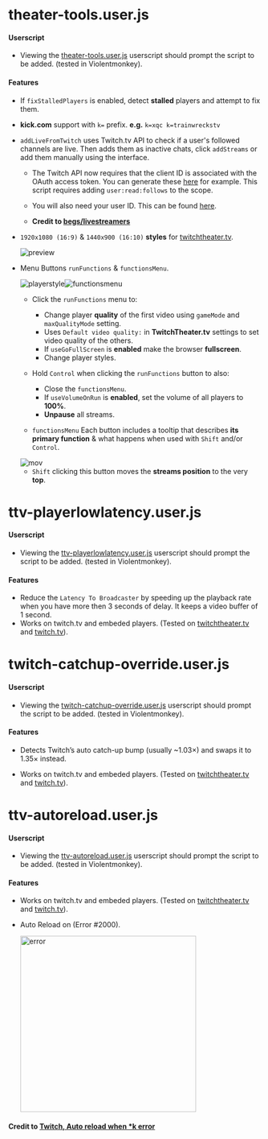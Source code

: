 # theater-tools.user.js <!-- https://www.markdownguide.org/cheat-sheet/ -->

#### Userscript

- Viewing the [theater-tools.user.js](https://github.com/DarkChilliz/theater-tools/raw/main/theater-tools.user.js) userscript should prompt the script to be added. (tested in Violentmonkey).

#### Features

- If `fixStalledPlayers` is enabled, detect **stalled** players and attempt to fix them.

- **kick.com** support with `k=` prefix. **e.g.** `k=xqc k=trainwreckstv`

- `addLiveFromTwitch` uses Twitch.tv API to check if a user's followed channels are live. Then adds them as inactive chats, click `addStreams` or add them manually using the interface.

    - The Twitch API now requires that the client ID is associated with the OAuth access token.
        You can generate these [here](https://twitchtokengenerator.com/) for example. This script requires adding ```user:read:follows``` to the scope.

    - You will also need your user ID. This can be found [here](https://www.streamweasels.com/tools/convert-twitch-username-to-user-id/).

    - **Credit to [begs/livestreamers](https://github.com/begs/livestreamers)**

- `1920x1080 (16:9)` & `1440x900 (16:10)` **styles** for [twitchtheater.tv](https://twitchtheater.tv/).

    ![preview](https://github.com/DarkChilliz/theater-tools/blob/main/img/preview/preview.png?raw=true)

- Menu Buttons `runFunctions` & `functionsMenu`.

    <img src="https://github.com/DarkChilliz/theater-tools/blob/main/img/playerstyle.png?raw=true" alt="playerstyle" title="run functions"/><img src="https://github.com/DarkChilliz/theater-tools/blob/main/img/functionsmenu.png?raw=true" alt="functionsmenu" title="function menu"/>

    - Click the `runFunctions` menu to:

        - Change player **quality** of the first video using `gameMode` and `maxQualityMode` setting.
        - Uses `Default video quality:` in **TwitchTheater.tv** settings to set video quality of the others.
        - If `useGoFullScreen` is **enabled** make the browser **fullscreen**.
        - Change player styles.

    - Hold `Control` when clicking the `runFunctions` button to also:

        - Close the `functionsMenu`.
        - If `useVolumeOnRun` is **enabled**, set the volume of all players to **100%**.
        - **Unpause** all streams.

    - `functionsMenu` Each button includes a tooltip that describes **its primary function** & what happens when used with `Shift` and/or `Control`.

    <img src="https://github.com/DarkChilliz/theater-tools/blob/main/img/preview/mov.png?raw=true" alt="mov" title="Move position up"/>

    - `Shift` clicking this button moves the **streams position** to the very **top**.

<!-- #### ~~Firefox, Firefox Developer Edition, Firefox Nightly, Firefox ESR~~

- ~~Download repository as ZIP & Extract All.~~
- ~~Set `xpinstall.signatures.required` to `false` in `about:config`.~~
- ~~In the manifest folder rename `manifest_firefox.json` to `manifest.json` replacing the version in the root directory.~~
- ~~[Package files into ZIP](https://extensionworkshop.com/documentation/publish/package-your-extension/) & `Install Add-on From File...` in `about:addons`.~~

#### ~~Google Chrome, Chromium~~

- ~~Download repository as ZIP & Extract All.~~
- ~~Toggle `Developer mode` in `chrome://extensions/` and `Load unpacked`.~~ -->

# ttv-playerlowlatency.user.js

#### Userscript

- Viewing the [ttv-playerlowlatency.user.js](https://github.com/DarkChilliz/theater-tools/raw/main/ttv-playerlowlatency.user.js) userscript should prompt the script to be added. (tested in Violentmonkey).

#### Features

- Reduce the `Latency To Broadcaster` by speeding up the playback rate when you have more then 3 seconds of delay. It keeps a video buffer of 1 second.
- Works on twitch.tv and embeded players. (Tested on [twitchtheater.tv](https://twitchtheater.tv/) and [twitch.tv](https://twitch.tv/forsen)).
    <!-- ``` -->
    <!-- | Options                    | Defaults | -->
    <!-- | -------------------------- | -------- | -->
    <!-- | Option.MinLatencySpeedup = |   2.25   | -->
    <!-- | Option.MinLatencyReload  = |   4.5    | -->
    <!-- | Option.KeepBuffer        = |   1.5    | -->
    <!-- | Option.OverridePlayer    = |   false  | -->
    <!-- ``` -->
<!-- - Reload on error (if the player errors, reload it) -->

# twitch-catchup-override.user.js

#### Userscript

- Viewing the [twitch-catchup-override.user.js](https://github.com/DarkChilliz/theater-tools/raw/main/twitch-catchup-override.user.js) userscript should prompt the script to be added. (tested in Violentmonkey).

#### Features

- Detects Twitch’s auto catch-up bump (usually ~1.03×) and swaps it to 1.35× instead.

- Works on twitch.tv and embeded players. (Tested on [twitchtheater.tv](https://twitchtheater.tv/) and [twitch.tv](https://twitch.tv/forsen)).

# ttv-autoreload.user.js

#### Userscript

- Viewing the [ttv-autoreload.user.js](https://github.com/DarkChilliz/theater-tools/raw/main/ttv-autoreload.user.js) userscript should prompt the script to be added. (tested in Violentmonkey).

#### Features

- Works on twitch.tv and embeded players. (Tested on [twitchtheater.tv](https://twitchtheater.tv/) and [twitch.tv](https://twitch.tv/forsen)).
- Auto Reload on (Error #2000).

    <img src="https://github.com/DarkChilliz/theater-tools/blob/main/img/preview/error.png?raw=true" alt="error" width="350"/> <!-- https://stackoverflow.com/a/14747656 -->

    <!-- ![error](https://github.com/DarkChilliz/theater-tools/blob/main/img/preview/error.png?raw=true) -->

#### Credit to [Twitch, Auto reload when *k error](https://greasyfork.org/en/scripts/472868-twitch-auto-reload-when-k-error/code)
